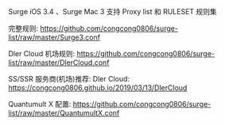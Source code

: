 Surge iOS 3.4 、Surge Mac 3 支持 Proxy list 和 RULESET 规则集

完整规则: https://github.com/congcong0806/surge-list/raw/master/Surge3.conf

Dler Cloud 机场规则: https://github.com/congcong0806/surge-list/raw/master/DlerCloud.conf

SS/SSR 服务商(机场)推荐: Dler Cloud: https://congcong0806.github.io/2019/03/13/DlerCloud

Quantumult X 配置: https://github.com/congcong0806/surge-list/raw/master/QuantumultX.conf